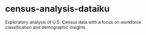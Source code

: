 # census-analysis-dataiku
Exploratory analysis of U.S. Census data with a focus on workforce classification and demographic insights.
